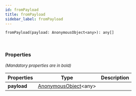 ```yaml
---
id: fromPayload
title: fromPayload
sidebar_label: fromPayload
---
```


```tsx
fromPayload(payload: AnonymousObject<any>): any[]
```
<br/>



### Properties

<font size="2"><i>(Mandatory properties are in bold)</i></font>

| Properties | Type | Description |
| --------- | ---- | ----------- |
| **payload** | [AnonymousObject](/framework-api/interfaces/AnonymousObject.md)<any\> |  |
